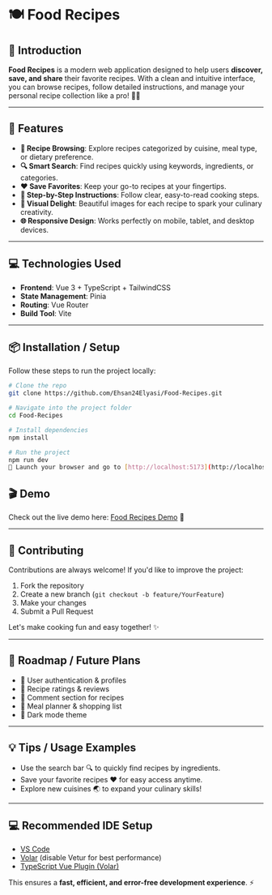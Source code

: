 # 🍽️ Food Recipes

## 🌟 Introduction
**Food Recipes** is a modern web application designed to help users **discover, save, and share** their favorite recipes. With a clean and intuitive interface, you can browse recipes, follow detailed instructions, and manage your personal recipe collection like a pro! 🍳✨

---

## 🚀 Features
- **🍲 Recipe Browsing**: Explore recipes categorized by cuisine, meal type, or dietary preference.  
- **🔍 Smart Search**: Find recipes quickly using keywords, ingredients, or categories.  
- **❤️ Save Favorites**: Keep your go-to recipes at your fingertips.  
- **📝 Step-by-Step Instructions**: Follow clear, easy-to-read cooking steps.  
- **📸 Visual Delight**: Beautiful images for each recipe to spark your culinary creativity.  
- **🌐 Responsive Design**: Works perfectly on mobile, tablet, and desktop devices.  

---

## 💻 Technologies Used
- **Frontend**: Vue 3 + TypeScript + TailwindCSS  
- **State Management**: Pinia  
- **Routing**: Vue Router  
- **Build Tool**: Vite  

---

## 📦 Installation / Setup
Follow these steps to run the project locally:

```bash
# Clone the repo
git clone https://github.com/Ehsan24Elyasi/Food-Recipes.git

# Navigate into the project folder
cd Food-Recipes

# Install dependencies
npm install

# Run the project
npm run dev
🚀 Launch your browser and go to [http://localhost:5173](http://localhost:5173) to start exploring **Food Recipes**! 🌐
```

## 🎬 Demo
Check out the live demo here: [Food Recipes Demo]() 🍴

---

## 🤝 Contributing
Contributions are always welcome! If you'd like to improve the project:  

1. Fork the repository  
2. Create a new branch (`git checkout -b feature/YourFeature`)  
3. Make your changes  
4. Submit a Pull Request  

Let's make cooking fun and easy together! ✨

---

## 📖 Roadmap / Future Plans
- 🌟 User authentication & profiles  
- 🌟 Recipe ratings & reviews  
- 🌟 Comment section for recipes  
- 🌟 Meal planner & shopping list  
- 🌟 Dark mode theme  

---

## 💡 Tips / Usage Examples
- Use the search bar 🔍 to quickly find recipes by ingredients.  
- Save your favorite recipes ❤️ for easy access anytime.  
- Explore new cuisines 🌏 to expand your culinary skills!  

---

## 💻 Recommended IDE Setup
- [VS Code](https://code.visualstudio.com/)  
- [Volar](https://marketplace.visualstudio.com/items?itemName=Vue.volar) (disable Vetur for best performance)  
- [TypeScript Vue Plugin (Volar)](https://marketplace.visualstudio.com/items?itemName=Vue.vscode-typescript-vue-plugin)  

This ensures a **fast, efficient, and error-free development experience**. ⚡

